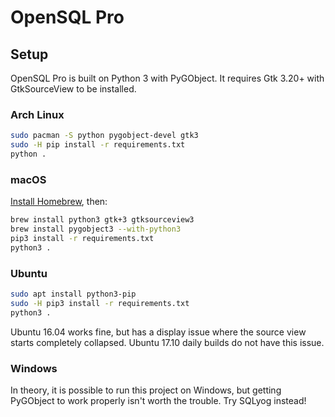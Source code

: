 # OpenSQL Pro

## Setup

OpenSQL Pro is built on Python 3 with PyGObject. It requires Gtk 3.20+ with GtkSourceView to be installed.

### Arch Linux

```bash
sudo pacman -S python pygobject-devel gtk3
sudo -H pip install -r requirements.txt
python .
```

### macOS

[Install Homebrew](https://brew.sh/), then:

```bash
brew install python3 gtk+3 gtksourceview3
brew install pygobject3 --with-python3
pip3 install -r requirements.txt
python3 .
```

### Ubuntu

```bash
sudo apt install python3-pip
sudo -H pip3 install -r requirements.txt
python3 .
```

Ubuntu 16.04 works fine, but has a display issue where the source view starts completely collapsed. Ubuntu 17.10 daily builds do not have this issue.

### Windows

In theory, it is possible to run this project on Windows, but getting PyGObject to work properly isn't worth the trouble. Try SQLyog instead!
